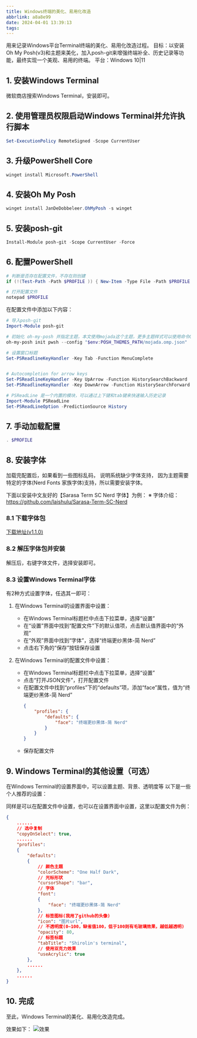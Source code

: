 ```yaml
---
title: Windows终端的美化、易用化改造
abbrlink: a8a8e99
date: 2024-04-01 13:39:13
tags:
---
```

用来记录Windows平台Terminal终端的美化、易用化改造过程。
目标：以安装Oh My Posh(v3)和主题来美化，加入posh-git来增强终端补全、历史记录等功能，最终实现一个美观、易用的终端。
平台：Windows 10|11

## 1. 安装Windows Terminal
微软商店搜索Windows Terminal，安装即可。

## 2. 使用管理员权限启动Windows Terminal并允许执行脚本
```powershell
Set-ExecutionPolicy RemoteSigned -Scope CurrentUser
```

## 3. 升级PowerShell Core
```powershell
winget install Microsoft.PowerShell
```

## 4. 安装Oh My Posh
```powershell
winget install JanDeDobbeleer.OhMyPosh -s winget
```

## 5. 安装posh-git
```powershell
Install-Module posh-git -Scope CurrentUser -Force
```

## 6. 配置PowerShell
```powershell
# 判断是否存在配置文件，不存在则创建
if (!(Test-Path -Path $PROFILE )) { New-Item -Type File -Path $PROFILE -Force }

# 打开配置文件
notepad $PROFILE
```

在配置文件中添加以下内容：
```powershell
# 导入posh-git
Import-Module posh-git

# 初始化 oh-my-posh 并指定主题，本文使用mojada这个主题，更多主题样式可以使用命令Get-PoshThemes查看
oh-my-posh init pwsh --config "$env:POSH_THEMES_PATH/mojada.omp.json" | Invoke-Expression

# 设置窗口标题
Set-PSReadlineKeyHandler -Key Tab -Function MenuComplete


# Autocompletion for arrow keys
Set-PSReadlineKeyHandler -Key UpArrow -Function HistorySearchBackward
Set-PSReadlineKeyHandler -Key DownArrow -Function HistorySearchForward

# PSReadLine 是一个内置的模块，可以通过上下键和tab键来快速输入历史记录
Import-Module PSReadLine
Set-PSReadLineOption -PredictionSource History
```

## 7. 手动加载配置
```powershell
. $PROFILE
```

## 8. 安装字体
加载完配置后，如果看到一些图标乱码，
说明系统缺少字体支持，
因为主题需要特定的字体(Nerd Fonts 家族字体)支持，所以需要安装字体。

下面以安装中文友好的【Sarasa Term SC Nerd 字体】为例：
※ 字体介绍：https://github.com/laishulu/Sarasa-Term-SC-Nerd

### 8.1 下载字体包
[下载地址(v1.1.0)](
https://github.com/laishulu/Sarasa-Term-SC-Nerd/releases/download/v1.1.0/sarasa-term-sc-nerd.ttf.7z)

### 8.2 解压字体包并安装
解压后，右键字体文件，选择安装即可。

### 8.3 设置Windows Terminal字体
有2种方式设置字体，任选其一即可：

1. 在Windows Terminal的设置界面中设置：
   - 在Windows Terminal标题栏中点击下拉菜单，选择“设置”
   - 在“设置”界面中找到“配置文件”下的默认值项，点击默认值界面中的“外观”
   - 在“外观”界面中找到“字体”，选择“终端更纱黑体-简 Nerd”
   - 点击右下角的“保存”按钮保存设置


2. 在Windows Terminal的配置文件中设置：
    - 在Windows Terminal标题栏中点击下拉菜单，选择“设置”
    - 点击“打开JSON文件”，打开配置文件
    - 在配置文件中找到“profiles”下的“defaults”项，添加“face”属性，值为“终端更纱黑体-简 Nerd”
      ```json
      {
          "profiles": {
              "defaults": {
                  "face": "终端更纱黑体-简 Nerd"
              }
          }
      }
      ```
    - 保存配置文件

## 9. Windows Terminal的其他设置（可选）
在Windows Terminal的设置界面中，可以设置主题、背景、透明度等
以下是一些个人推荐的设置：

同样是可以在配置文件中设置，也可以在设置界面中设置，这里以配置文件为例：
```json
{
    ......
    // 选中复制
    "copyOnSelect": true,
    ......
    "profiles": 
    {
        "defaults": 
        {
            // 颜色主题
            "colorScheme": "One Half Dark",
            // 光标形状
            "cursorShape": "bar",
            // 字体
            "font": 
            {
                "face": "终端更纱黑体-简 Nerd"
            },
            // 标签图标(我用了github的头像)
            "icon": "图片url",
            // 不透明度(0~100，缺省值100，低于100则有毛玻璃效果，越低越透明)
            "opacity": 80,
            // 标签标题
            "tabTitle": "Shirolin's terminal",
            // 使用亚克力效果
            "useAcrylic": true
        },
        ......
    },
    ......
}
```

## 10. 完成
至此，Windows Terminal的美化、易用化改造完成。

效果如下：
![效果](windows终端.webp)
